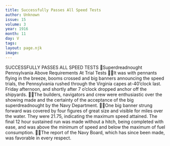 ```yaml
---
title: Successfully Passes All Speed Tests
author: Unknown
issue: 15
volume: 3
year: 1916
month: 11
day: V
tags:
layout: page.njk
image:
---
```

SUCCESSFULLY PASSES ALL SPEED TESTS Superdreadnought Pennsylvania Above Requirements At Trial Tests It was with pennants flying in the breeze, booms crossed and big banners announcing the speed trials, the Pennsylvania rushed through the Virginia capes at-40’clock last. Friday afternoon, and shortly after 7 o’clock dropped anchor off the shipyards. The builders, navigators and crew were enthusiastic over the showing made and the certainty of the acceptance of the big superdreadnought by the Navy Department. One big banner strung forward was covered by four figures of great size and visible for miles over the water. They were 21.75, indicating the maximum speed attained. The final 12 hour sustained run was made without a hitch, being completed with ease, and was above the minimum of speed and below the maximum of fuel consumption. The report of the Navy Board, which has since been made, was favorable in every respect.
